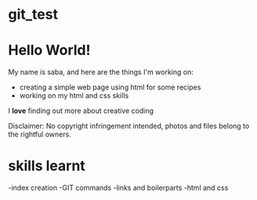 # git_test
# Hello World!

My name is saba, and here are the things I'm working on:

- creating a simple web page using html for some recipes
- working on my html and css skills

I **love** finding out more about creative coding

Disclaimer: No copyright infringement intended, photos and files belong to the rightful owners.

# skills learnt
-index creation
-GIT commands
-links and boilerparts
-html and css
